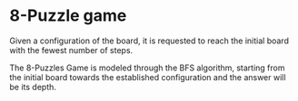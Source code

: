# 8-Puzzle game
Given a configuration of the board, it is requested to reach the initial board with the fewest number of steps.

The 8-Puzzles Game is modeled through the BFS algorithm, starting from the initial board towards the established configuration and the answer will be its depth.
